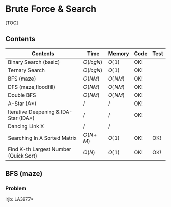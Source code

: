 # Brute Force & Search



[TOC]

## Contents

| Contents                              | Time         | Memory  | Code | Test |
| ------------------------------------- | ------------ | ------- | ---- | ---- |
| Binary Search (basic)                 | $O(logN)$    | $O(1)$  | OK!  |      |
| Ternary Search                        | $O(logN)$    | $O(1)$  | OK!  |      |
| BFS (maze)                            | $O(NM)$      | $O(NM)$ | OK!  |      |
| DFS (maze,floodfill)                  | $O(NM)$      | $O(NM)$ | OK!  |      |
| Double BFS                            | $O(NM)$      | $O(NM)$ | OK!  |      |
| A-Star (A*)                           | $/$          | $/$     | OK!  |      |
| Iterative Deepening & IDA-Star (IDA*) | $/$          | $/$     | OK!  |      |
| Dancing Link X                        | $/$          | $/$     |      |      |
| Searching In A Sorted Matrix          | $O(N\!+\!M)$ | $O(1)$  | OK!  | OK!  |
| Find K-th Largest Number (Quick Sort) | $O(N)$       | $O(1)$  | OK!  | OK!  |



## BFS (maze)

### Problem

lrjb: LA3977*